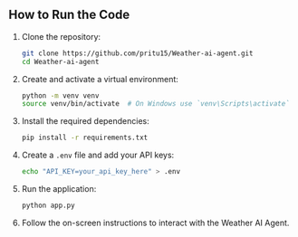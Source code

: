 ## How to Run the Code

1. Clone the repository:
    ```bash
    git clone https://github.com/pritu15/Weather-ai-agent.git
    cd Weather-ai-agent
    ```

2. Create and activate a virtual environment:
    ```bash
    python -m venv venv
    source venv/bin/activate  # On Windows use `venv\Scripts\activate`
    ```

3. Install the required dependencies:
    ```bash
    pip install -r requirements.txt
    ```

4. Create a `.env` file and add your API keys:
    ```bash
    echo "API_KEY=your_api_key_here" > .env
    ```

5. Run the application:
    ```bash
    python app.py
    ```

6. Follow the on-screen instructions to interact with the Weather AI Agent.
